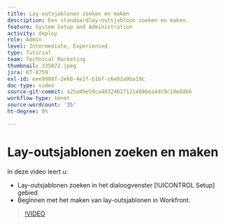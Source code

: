 ```yaml
---
title: Lay-outsjablonen zoeken en maken
description: Een standaardlay-outsjabloon zoeken en maken.
feature: System Setup and Administration
activity: deploy
role: Admin
level: Intermediate, Experienced
type: Tutorial
team: Technical Marketing
thumbnail: 335072.jpeg
jira: KT-8759
exl-id: eee9988f-2e60-4e1f-b1bf-c6e82a9ba19c
doc-type: video
source-git-commit: a25a49e59ca483246271214886ea4dc9c10e8d66
workflow-type: tm+mt
source-wordcount: '35'
ht-degree: 0%

---
```


# Lay-outsjablonen zoeken en maken

In deze video leert u:

* Lay-outsjablonen zoeken in het dialoogvenster [!UICONTROL Setup] gebied
* Beginnen met het maken van lay-outsjablonen in Workfront.

>[!VIDEO](https://video.tv.adobe.com/v/335072/?quality=12&learn=on)
